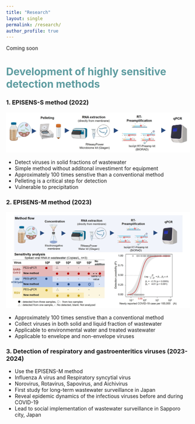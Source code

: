 ```yaml
---
title: "Research"
layout: single
permalink: /research/
author_profile: true
---
```


Coming soon

# <span style="color:#5E9CA0;">Development of highly sensitive detection methods</span> 
### 1. EPISENS-S method (2022)
![Research image_2](/assets/images/research_EPISENS_S.jpg)
- Detect viruses in solid fractions of wastewater
- Simple method without additonal investiment for equipment
- Approximately 100 times senstive than a conventional method
- Pelleting is a critical step for detection
- Vulnerable to precipitation

### 2. EPISENS-M method (2023)
![Research image_2](/assets/images/research_EPISENS_M.jpg)
- Approximately 100 times senstive than a conventional method
- Collect viruses in both solid and liquid fraction of wastewater
- Applicable to environmental water and treated wastewater
- Applicable to envelope and non-envelope viruses

### 3. Detection of respiratory and gastroenteritics viruses (2023-2024)
- Use the EPISENS-M method
- Influenza A virus and Respiratory syncytial virus
- Norovirus, Rotavirus, Sapovirus, and Aichivirus
- First study for long-term wastewater surveillance in Japan
- Reveal epidemic dynamics of the infectious viruses before and during COVID-19
- Lead to social implementation of wastewater surveillance in Sapporo city, Japan

 
